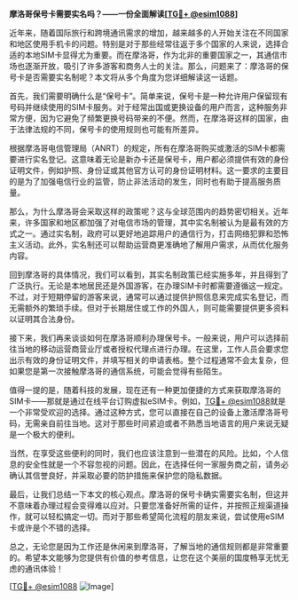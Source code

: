 **摩洛哥保号卡需要实名吗？——一份全面解读[[TG💪+ @esim1088](https://t.me/s/esim1088)]**

近年来，随着国际旅行和跨境通讯需求的增加，越来越多的人开始关注在不同国家和地区使用手机卡的问题。特别是对于那些经常往返于多个国家的人来说，选择合适的本地SIM卡显得尤为重要。而在摩洛哥，作为北非的重要国家之一，其通信市场也逐渐开放，吸引了许多游客和商务人士的关注。那么，问题来了：摩洛哥的保号卡是否需要实名制呢？本文将从多个角度为您详细解读这一话题。

首先，我们需要明确什么是“保号卡”。简单来说，保号卡是一种允许用户保留现有号码并继续使用的SIM卡服务。对于经常出国或更换设备的用户而言，这种服务非常方便，因为它避免了频繁更换号码带来的不便。然而，在摩洛哥这样的国家，由于法律法规的不同，保号卡的使用规则也可能有所差异。

根据摩洛哥电信管理局（ANRT）的规定，所有在摩洛哥购买或激活的SIM卡都需要进行实名登记。这意味着无论是新办卡还是保号卡，用户都必须提供有效的身份证明文件，例如护照、身份证或其他官方认可的身份证明材料。这一要求的主要目的是为了加强电信行业的监管，防止非法活动的发生，同时也有助于提高服务质量。

那么，为什么摩洛哥会采取这样的政策呢？这与全球范围内的趋势密切相关。近年来，许多国家和地区都加强了对电信市场的管理，其中实名制被认为是最有效的方式之一。通过实名制，政府可以更好地追踪用户的通信行为，打击网络犯罪和恐怖主义活动。此外，实名制还可以帮助运营商更准确地了解用户需求，从而优化服务内容。

回到摩洛哥的具体情况，我们可以看到，其实名制政策已经实施多年，并且得到了广泛执行。无论是本地居民还是外国游客，在办理SIM卡时都需要遵循这一规定。不过，对于短期停留的游客来说，通常可以通过提供护照信息来完成实名登记，而无需额外的繁琐手续。但对于长期居住或工作的外国人，则可能需要提供更多资料以证明其合法身份。

接下来，我们再来谈谈如何在摩洛哥顺利办理保号卡。一般来说，用户可以选择前往当地的移动运营商营业厅或者授权代理点进行办理。在这里，工作人员会要求您出示有效的身份证明文件，并填写相关的申请表格。整个过程通常不会太复杂，但如果您是第一次接触摩洛哥的通信系统，可能会觉得有些陌生。

值得一提的是，随着科技的发展，现在还有一种更加便捷的方式来获取摩洛哥的SIM卡——那就是通过在线平台订购虚拟eSIM卡。例如，[TG💪+ @esim1088](https://t.me/s/esim1088)就是一个非常受欢迎的选择。通过这种方式，您可以直接在自己的设备上激活摩洛哥号码，无需亲自前往当地。这对于那些时间紧迫或者不熟悉当地语言的用户来说无疑是一个极大的便利。

当然，在享受这些便利的同时，我们也应该注意到一些潜在的风险。比如，个人信息的安全性就是一个不容忽视的问题。因此，在选择任何一家服务商之前，请务必确认其信誉良好，并采取必要的防护措施来保护您的隐私数据。

最后，让我们总结一下本文的核心观点。摩洛哥的保号卡确实需要实名制，但这并不意味着办理过程会变得难以应对。只要您准备好所需的证件，并按照正规渠道操作，就可以轻松搞定一切。而对于那些希望简化流程的朋友来说，尝试使用eSIM卡或许是个不错的选择。

总之，无论您是因为工作还是休闲来到摩洛哥，了解当地的通信规则都是非常重要的。希望本文能够为您提供有价值的参考信息，让您在这个美丽的国度畅享无忧无虑的通讯体验！

[[TG💪+ @esim1088](https://t.me/s/esim1088) ![Image](https://i.postimg.cc/4NQfJmqS/Snipaste-2025-05-13-00-14-12.png)]
